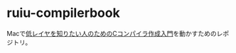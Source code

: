 # ruiu-compilerbook

Macで[低レイヤを知りたい人のためのCコンパイラ作成入門](https://www.sigbus.info/compilerbook)を動かすためのレポジトリ。

